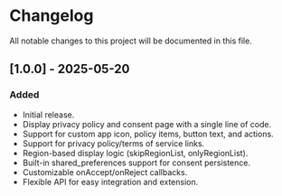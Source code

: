 # Changelog

All notable changes to this project will be documented in this file.

## [1.0.0] - 2025-05-20
### Added
- Initial release.
- Display privacy policy and consent page with a single line of code.
- Support for custom app icon, policy items, button text, and actions.
- Support for privacy policy/terms of service links.
- Region-based display logic (skipRegionList, onlyRegionList).
- Built-in shared_preferences support for consent persistence.
- Customizable onAccept/onReject callbacks.
- Flexible API for easy integration and extension.
